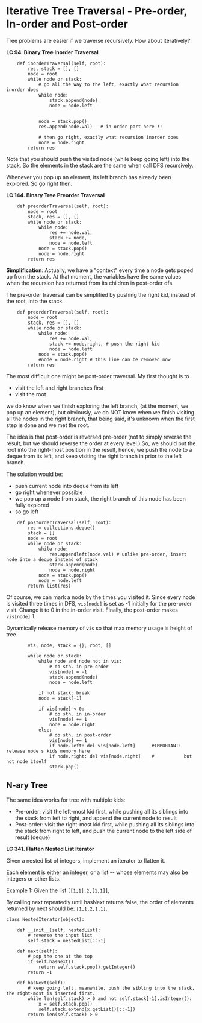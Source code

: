 # Iterative Tree Traversal - Pre-order, In-order and Post-order

Tree problems are easier if we traverse recursively. How about iteratively?

**LC 94. Binary Tree Inorder Traversal**
```
    def inorderTraversal(self, root):
        res, stack = [], []
        node = root
        while node or stack:
            # go all the way to the left, exactly what recursion inorder does
            while node:
                stack.append(node)
                node = node.left
            
            
            node = stack.pop()
            res.append(node.val)   # in-order part here !!
            
            # then go right, exactly what recursion inorder does
            node = node.right
        return res
```

Note that you should push the visited node (while keep going left) into the stack. So the elements in the stack are the same when call DFS recursively.

Whenever you pop up an element, its left branch has already been explored. So go right then.

**LC 144. Binary Tree Preorder Traversal**
```
    def preorderTraversal(self, root):
        node = root
        stack, res = [], []
        while node or stack:
            while node:
                res += node.val, 
                stack += node,
                node = node.left
            node = stack.pop()
            node = node.right
        return res
  ```
  
**Simplification**:
Actually, we have a "context" every time a node gets poped up from the stack. At that moment, the variables have the same values when the recursion has returned from its children in post-order dfs.

The pre-order traversal can be simplified by pushing the right kid, instead of the root, into the stack.
```
    def preorderTraversal(self, root):
        node = root
        stack, res = [], []
        while node or stack:
            while node:
                res += node.val, 
                stack += node.right, # push the right kid
                node = node.left
            node = stack.pop()
            #node = node.right # this line can be removed now
        return res
 ```
  
The most difficult one might be post-order traversal. My first thought is to
* visit the left and right branches first
* visit the root

we do know when we finish exploring the left branch, (at the moment, we pop up an element), but obviously, we do NOT know when we finish visiting all the nodes in the right branch, that being said, it's unknown when the first step is done and we met the root.

The idea is that post-order is reversed pre-order (not to simply reverse the result, but we should reverse the order at every level.) So, we should put the root into the right-most position in the result, hence, we push the node to a deque from its left, and keep visiting the right branch in prior to the left branch.

The solution would be:
* push current node into deque from its left
* go right whenever possible
* we pop up a node from stack, the right branch of this node has been fully explored
* so go left

```
    def postorderTraversal(self, root):
        res = collections.deque()
        stack = []
        node = root
        while node or stack:
            while node:
                res.appendleft(node.val) # unlike pre-order, insert node into a deque instead of stack
                stack.append(node)
                node = node.right
            node = stack.pop()
            node = node.left
        return list(res)
```

Of course, we can mark a node by the times you visited it. Since every node is visited three times in DFS, `vis[node]` is set as -1 initially for the pre-order visit. Change it to 0 in the in-order visit. Finally, the post-order makes `vis[node]` 1.

Dynamically release memory of `vis` so that max memory usage is height of tree.
```
        vis, node, stack = {}, root, []
        
        while node or stack:
            while node and node not in vis:
                # do sth. in pre-order 
                vis[node] = -1
                stack.append(node)
                node = node.left
            
            if not stack: break
            node = stack[-1]
            
            if vis[node] < 0: 
                # do sth. in in-order
                vis[node] += 1
                node = node.right
            else:
                # do sth. in post-order
                vis[node] += 1
                if node.left: del vis[node.left]      #IMPORTANT: release node's kids memory here
                if node.right: del vis[node.right]    #           but not node itself
                stack.pop()
```        
        
## N-ary Tree
The same idea works for tree with multiple kids: 
* Pre-order: visit the left-most kid first, while pushing all its siblings into the stack from left to right, and append the current node to result
* Post-order: visit the right-most kid first, while pushing all its siblings into the stack from right to left, and push the current node to the left side of result (deque)

**LC 341. Flatten Nested List Iterator**

Given a nested list of integers, implement an iterator to flatten it.

Each element is either an integer, or a list -- whose elements may also be integers or other lists.

Example 1:
Given the list `[[1,1],2,[1,1]]`,

By calling next repeatedly until hasNext returns false, the order of elements returned by next should be: `[1,1,2,1,1]`.

```
class NestedIterator(object):

    def __init__(self, nestedList):
        # reverse the input list
        self.stack = nestedList[::-1]

    def next(self):
        # pop the one at the top
        if self.hasNext():
            return self.stack.pop().getInteger()
        return -1

    def hasNext(self):
        # keep going left, meanwhile, push the sibling into the stack, the right-most is inserted first.
        while len(self.stack) > 0 and not self.stack[-1].isInteger():
            x = self.stack.pop()
            self.stack.extend(x.getList()[::-1])
        return len(self.stack) > 0
```

